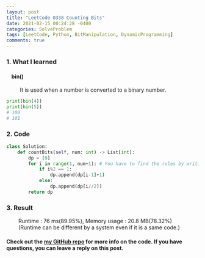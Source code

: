 ```yaml
---
layout: post
title: "LeetCode 0338 Counting Bits" 
date: 2021-02-15 00:24:28 -0400
categories: SolveProblem
tags: [LeetCode, Python, BitManipulation, DynamicProgramming]
comments: true
---
```


### 1. What I learned
#### &nbsp;&nbsp;&nbsp;&nbsp;bin()
&nbsp;&nbsp;&nbsp;&nbsp;&nbsp;&nbsp;&nbsp;&nbsp; It is used when a number is converted to a binary number.   
```python
print(bin(4))
print(bin(5))
# 100
# 101
```

### 2. Code
```python
class Solution:
    def countBits(self, num: int) -> List[int]:
        dp = [0]
        for i in range(1, num+1): # You have to find the rules by writing it yourself
            if i%2 == 1:
                dp.append(dp[i-1]+1)
            else:
                dp.append(dp[i//2])
        return dp
```

### 3. Result
&nbsp;&nbsp;&nbsp;&nbsp;&nbsp;&nbsp;&nbsp;&nbsp;Runtime : 76 ms(89.95%), Memory usage : 20.8 MB(78.32%)  
&nbsp;&nbsp;&nbsp;&nbsp;&nbsp;&nbsp;&nbsp;&nbsp;(Runtime can be different by a system even if it is a same code.)

#### Check out the [my GitHub repo][hyuk-gh] for more info on the code. If you have questions, you can leave a reply on this post.
[hyuk-gh]: https://github.com/dlgur1994/StudyAlgorithms
